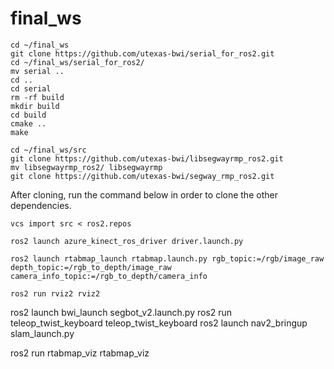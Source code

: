 # final_ws
```
cd ~/final_ws
git clone https://github.com/utexas-bwi/serial_for_ros2.git
cd ~/final_ws/serial_for_ros2/
mv serial ..
cd ..
cd serial
rm -rf build
mkdir build
cd build
cmake ..
make
```

```
cd ~/final_ws/src
git clone https://github.com/utexas-bwi/libsegwayrmp_ros2.git
mv libsegwayrmp_ros2/ libsegwayrmp
git clone https://github.com/utexas-bwi/segway_rmp_ros2.git

```

After cloning, run the command below in order to clone the other dependencies.
```
vcs import src < ros2.repos
```
```
ros2 launch azure_kinect_ros_driver driver.launch.py
```
```
ros2 launch rtabmap_launch rtabmap.launch.py rgb_topic:=/rgb/image_raw depth_topic:=/rgb_to_depth/image_raw camera_info_topic:=/rgb_to_depth/camera_info
```
```
ros2 run rviz2 rviz2
```

ros2 launch bwi_launch segbot_v2.launch.py
ros2 run teleop_twist_keyboard teleop_twist_keyboard
ros2 launch nav2_bringup slam_launch.py

ros2 run rtabmap_viz rtabmap_viz